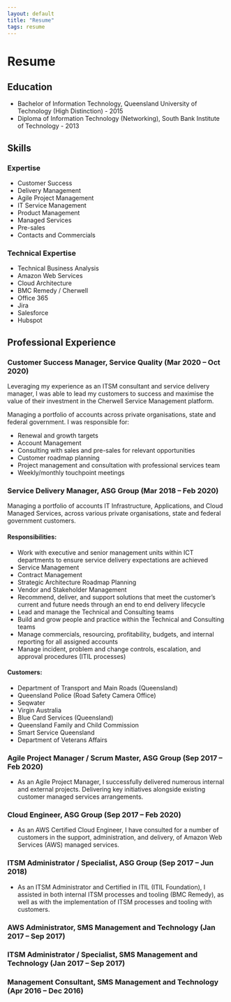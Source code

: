 ```yaml
---
layout: default
title: "Resume"
tags: resume
---
```

# Resume

## Education
- Bachelor of Information Technology, Queensland University of Technology (High Distinction) - 2015
- Diploma of Information Technology (Networking), South Bank Institute of Technology - 2013

## Skills
### **Expertise**
- Customer Success
- Delivery Management
- Agile Project Management
- IT Service Management
- Product Management
- Managed Services
- Pre-sales
- Contacts and Commercials

### **Technical Expertise**
- Technical Business Analysis
- Amazon Web Services
- Cloud Architecture
- BMC Remedy / Cherwell
- Office 365
- Jira
- Salesforce
- Hubspot

## Professional Experience
### **Customer Success Manager, Service Quality (Mar 2020 – Oct 2020)**

Leveraging my experience as an ITSM consultant and service delivery manager, I was able to lead my customers to success and maximise the value of their investment in the Cherwell Service Management platform.

Managing a portfolio of accounts across private organisations, state and federal government. I was responsible for:
- Renewal and growth targets
- Account Management
- Consulting with sales and pre-sales for relevant opportunities
- Customer roadmap planning
- Project management and consultation with professional services team
- Weekly/monthly touchpoint meetings

### **Service Delivery Manager, ASG Group (Mar 2018 – Feb 2020)**

Managing a portfolio of accounts IT Infrastructure, Applications, and Cloud Managed Services, across various private organisations, state and federal government customers.

#### **Responsibilities:**
- Work with executive and senior management units within ICT departments to ensure service delivery expectations are achieved
- Service Management
- Contract Management
- Strategic Architecture Roadmap Planning
- Vendor and Stakeholder Management
- Recommend, deliver, and support solutions that meet the customer’s current and future needs through an end to end delivery lifecycle
- Lead and manage the Technical and Consulting teams
- Build and grow people and practice within the Technical and Consulting teams
- Manage commercials, resourcing, profitability, budgets, and internal reporting for all assigned accounts
- Manage incident, problem and change controls, escalation, and approval procedures (ITIL processes)

#### **Customers:**
- Department of Transport and Main Roads (Queensland)
- Queensland Police (Road Safety Camera Office)
- Seqwater
- Virgin Australia
- Blue Card Services (Queensland)
- Queensland Family and Child Commission
- Smart Service Queensland
- Department of Veterans Affairs

### **Agile Project Manager / Scrum Master, ASG Group (Sep 2017 – Feb 2020)**

- As an Agile Project Manager, I successfully delivered numerous internal and external projects. Delivering key initiatives alongside existing customer managed services arrangements.

### **Cloud Engineer, ASG Group (Sep 2017 – Feb 2020)**

- As an AWS Certified Cloud Engineer, I have consulted for a number of customers in the support, administration, and delivery, of Amazon Web Services (AWS) managed services.

### **ITSM Administrator / Specialist, ASG Group (Sep 2017 – Jun 2018)**

- As an ITSM Administrator and Certified in ITIL (ITIL Foundation), I assisted in both internal ITSM processes and tooling (BMC Remedy), as well as with the implementation of ITSM processes and tooling with customers.


### **AWS Administrator, SMS Management and Technology (Jan 2017 – Sep 2017)**


### **ITSM Administrator / Specialist, SMS Management and Technology (Jan 2017 – Sep 2017)**


### **Management Consultant, SMS Management and Technology (Apr 2016 – Dec 2016)**

